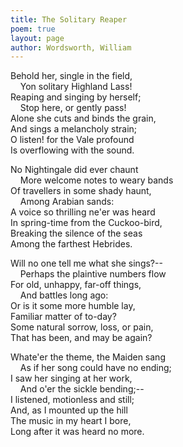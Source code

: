 ```yaml
---
title: The Solitary Reaper
poem: true
layout: page
author: Wordsworth, William
---
```

Behold her, single in the field,  
&nbsp;&nbsp;&nbsp; Yon solitary Highland Lass!  
Reaping and singing by herself;  
&nbsp;&nbsp;&nbsp; Stop here, or gently pass!  
Alone she cuts and binds the grain,  
And sings a melancholy strain;  
O listen! for the Vale profound  
Is overflowing with the sound.  

No Nightingale did ever chaunt  
&nbsp;&nbsp;&nbsp; More welcome notes to weary bands  
Of travellers in some shady haunt,  
&nbsp;&nbsp;&nbsp; Among Arabian sands:  
A voice so thrilling ne'er was heard  
In spring-time from the Cuckoo-bird,  
Breaking the silence of the seas  
Among the farthest Hebrides.  

Will no one tell me what she sings?--  
&nbsp;&nbsp;&nbsp; Perhaps the plaintive numbers flow  
For old, unhappy, far-off things,  
&nbsp;&nbsp;&nbsp; And battles long ago:  
Or is it some more humble lay,  
Familiar matter of to-day?  
Some natural sorrow, loss, or pain,  
That has been, and may be again?  

Whate'er the theme, the Maiden sang  
&nbsp;&nbsp;&nbsp; As if her song could have no ending;  
I saw her singing at her work,  
&nbsp;&nbsp;&nbsp; And o'er the sickle bending;--  
I listened, motionless and still;  
And, as I mounted up the hill  
The music in my heart I bore,  
Long after it was heard no more.

